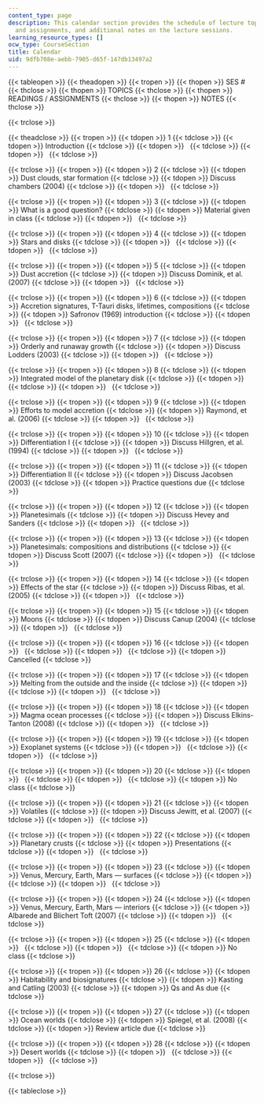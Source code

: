 ```yaml
---
content_type: page
description: This calendar section provides the schedule of lecture topics, readings
  and assignments, and additional notes on the lecture sessions.
learning_resource_types: []
ocw_type: CourseSection
title: Calendar
uid: 9dfb708e-aebb-7905-d65f-147db13497a2
---
```


{{< tableopen >}}
{{< theadopen >}}
{{< tropen >}}
{{< thopen >}}
SES #
{{< thclose >}}
{{< thopen >}}
TOPICS
{{< thclose >}}
{{< thopen >}}
READINGS / ASSIGNMENTS
{{< thclose >}}
{{< thopen >}}
NOTES
{{< thclose >}}

{{< trclose >}}

{{< theadclose >}}
{{< tropen >}}
{{< tdopen >}}
1
{{< tdclose >}}
{{< tdopen >}}
Introduction
{{< tdclose >}}
{{< tdopen >}}
 
{{< tdclose >}}
{{< tdopen >}}
 
{{< tdclose >}}

{{< trclose >}}
{{< tropen >}}
{{< tdopen >}}
2
{{< tdclose >}}
{{< tdopen >}}
Dust clouds, star formation
{{< tdclose >}}
{{< tdopen >}}
Discuss chambers (2004)
{{< tdclose >}}
{{< tdopen >}}
 
{{< tdclose >}}

{{< trclose >}}
{{< tropen >}}
{{< tdopen >}}
3
{{< tdclose >}}
{{< tdopen >}}
What is a good question?
{{< tdclose >}}
{{< tdopen >}}
Material given in class
{{< tdclose >}}
{{< tdopen >}}
 
{{< tdclose >}}

{{< trclose >}}
{{< tropen >}}
{{< tdopen >}}
4
{{< tdclose >}}
{{< tdopen >}}
Stars and disks
{{< tdclose >}}
{{< tdopen >}}
 
{{< tdclose >}}
{{< tdopen >}}
 
{{< tdclose >}}

{{< trclose >}}
{{< tropen >}}
{{< tdopen >}}
5
{{< tdclose >}}
{{< tdopen >}}
Dust accretion
{{< tdclose >}}
{{< tdopen >}}
Discuss Dominik, et al. (2007)
{{< tdclose >}}
{{< tdopen >}}
 
{{< tdclose >}}

{{< trclose >}}
{{< tropen >}}
{{< tdopen >}}
6
{{< tdclose >}}
{{< tdopen >}}
Accretion signatures, T-Tauri disks, lifetimes, compositions
{{< tdclose >}}
{{< tdopen >}}
Safronov (1969) introduction
{{< tdclose >}}
{{< tdopen >}}
 
{{< tdclose >}}

{{< trclose >}}
{{< tropen >}}
{{< tdopen >}}
7
{{< tdclose >}}
{{< tdopen >}}
Orderly and runaway growth
{{< tdclose >}}
{{< tdopen >}}
Discuss Lodders (2003)
{{< tdclose >}}
{{< tdopen >}}
 
{{< tdclose >}}

{{< trclose >}}
{{< tropen >}}
{{< tdopen >}}
8
{{< tdclose >}}
{{< tdopen >}}
Integrated model of the planetary disk
{{< tdclose >}}
{{< tdopen >}}
 
{{< tdclose >}}
{{< tdopen >}}
 
{{< tdclose >}}

{{< trclose >}}
{{< tropen >}}
{{< tdopen >}}
9
{{< tdclose >}}
{{< tdopen >}}
Efforts to model accretion
{{< tdclose >}}
{{< tdopen >}}
Raymond, et al. (2006)
{{< tdclose >}}
{{< tdopen >}}
 
{{< tdclose >}}

{{< trclose >}}
{{< tropen >}}
{{< tdopen >}}
10
{{< tdclose >}}
{{< tdopen >}}
Differentiation I
{{< tdclose >}}
{{< tdopen >}}
Discuss Hillgren, et al. (1994)
{{< tdclose >}}
{{< tdopen >}}
 
{{< tdclose >}}

{{< trclose >}}
{{< tropen >}}
{{< tdopen >}}
11
{{< tdclose >}}
{{< tdopen >}}
Differentiation II
{{< tdclose >}}
{{< tdopen >}}
Discuss Jacobsen (2003)
{{< tdclose >}}
{{< tdopen >}}
Practice questions due
{{< tdclose >}}

{{< trclose >}}
{{< tropen >}}
{{< tdopen >}}
12
{{< tdclose >}}
{{< tdopen >}}
Planetesimals
{{< tdclose >}}
{{< tdopen >}}
Discuss Hevey and Sanders
{{< tdclose >}}
{{< tdopen >}}
 
{{< tdclose >}}

{{< trclose >}}
{{< tropen >}}
{{< tdopen >}}
13
{{< tdclose >}}
{{< tdopen >}}
Planetesimals: compositions and distributions
{{< tdclose >}}
{{< tdopen >}}
Discuss Scott (2007)
{{< tdclose >}}
{{< tdopen >}}
 
{{< tdclose >}}

{{< trclose >}}
{{< tropen >}}
{{< tdopen >}}
14
{{< tdclose >}}
{{< tdopen >}}
Effects of the star
{{< tdclose >}}
{{< tdopen >}}
Discuss Ribas, et al. (2005)
{{< tdclose >}}
{{< tdopen >}}
 
{{< tdclose >}}

{{< trclose >}}
{{< tropen >}}
{{< tdopen >}}
15
{{< tdclose >}}
{{< tdopen >}}
Moons
{{< tdclose >}}
{{< tdopen >}}
Discuss Canup (2004)
{{< tdclose >}}
{{< tdopen >}}
 
{{< tdclose >}}

{{< trclose >}}
{{< tropen >}}
{{< tdopen >}}
16
{{< tdclose >}}
{{< tdopen >}}
 
{{< tdclose >}}
{{< tdopen >}}
 
{{< tdclose >}}
{{< tdopen >}}
Cancelled
{{< tdclose >}}

{{< trclose >}}
{{< tropen >}}
{{< tdopen >}}
17
{{< tdclose >}}
{{< tdopen >}}
Melting from the outside and the inside
{{< tdclose >}}
{{< tdopen >}}
 
{{< tdclose >}}
{{< tdopen >}}
 
{{< tdclose >}}

{{< trclose >}}
{{< tropen >}}
{{< tdopen >}}
18
{{< tdclose >}}
{{< tdopen >}}
Magma ocean processes
{{< tdclose >}}
{{< tdopen >}}
Discuss Elkins-Tanton (2008)
{{< tdclose >}}
{{< tdopen >}}
 
{{< tdclose >}}

{{< trclose >}}
{{< tropen >}}
{{< tdopen >}}
19
{{< tdclose >}}
{{< tdopen >}}
Exoplanet systems
{{< tdclose >}}
{{< tdopen >}}
 
{{< tdclose >}}
{{< tdopen >}}
 
{{< tdclose >}}

{{< trclose >}}
{{< tropen >}}
{{< tdopen >}}
20
{{< tdclose >}}
{{< tdopen >}}
 
{{< tdclose >}}
{{< tdopen >}}
 
{{< tdclose >}}
{{< tdopen >}}
No class
{{< tdclose >}}

{{< trclose >}}
{{< tropen >}}
{{< tdopen >}}
21
{{< tdclose >}}
{{< tdopen >}}
Volatiles
{{< tdclose >}}
{{< tdopen >}}
Discuss Jewitt, et al. (2007)
{{< tdclose >}}
{{< tdopen >}}
 
{{< tdclose >}}

{{< trclose >}}
{{< tropen >}}
{{< tdopen >}}
22
{{< tdclose >}}
{{< tdopen >}}
Planetary crusts
{{< tdclose >}}
{{< tdopen >}}
Presentations
{{< tdclose >}}
{{< tdopen >}}
 
{{< tdclose >}}

{{< trclose >}}
{{< tropen >}}
{{< tdopen >}}
23
{{< tdclose >}}
{{< tdopen >}}
Venus, Mercury, Earth, Mars — surfaces
{{< tdclose >}}
{{< tdopen >}}
 
{{< tdclose >}}
{{< tdopen >}}
 
{{< tdclose >}}

{{< trclose >}}
{{< tropen >}}
{{< tdopen >}}
24
{{< tdclose >}}
{{< tdopen >}}
Venus, Mercury, Earth, Mars — interiors
{{< tdclose >}}
{{< tdopen >}}
Albarede and Blichert Toft (2007)
{{< tdclose >}}
{{< tdopen >}}
 
{{< tdclose >}}

{{< trclose >}}
{{< tropen >}}
{{< tdopen >}}
25
{{< tdclose >}}
{{< tdopen >}}
 
{{< tdclose >}}
{{< tdopen >}}
 
{{< tdclose >}}
{{< tdopen >}}
No class
{{< tdclose >}}

{{< trclose >}}
{{< tropen >}}
{{< tdopen >}}
26
{{< tdclose >}}
{{< tdopen >}}
Habitability and biosignatures
{{< tdclose >}}
{{< tdopen >}}
Kasting and Catling (2003)
{{< tdclose >}}
{{< tdopen >}}
Qs and As due
{{< tdclose >}}

{{< trclose >}}
{{< tropen >}}
{{< tdopen >}}
27
{{< tdclose >}}
{{< tdopen >}}
Ocean worlds
{{< tdclose >}}
{{< tdopen >}}
Spiegel, et al. (2008)
{{< tdclose >}}
{{< tdopen >}}
Review article due
{{< tdclose >}}

{{< trclose >}}
{{< tropen >}}
{{< tdopen >}}
28
{{< tdclose >}}
{{< tdopen >}}
Desert worlds
{{< tdclose >}}
{{< tdopen >}}
 
{{< tdclose >}}
{{< tdopen >}}
 
{{< tdclose >}}

{{< trclose >}}

{{< tableclose >}}